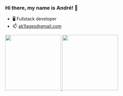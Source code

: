 ### Hi there, my name is André! 👋

- 🖥️ Fullstack developer
- 📫 ak1lages@gmail.com

<div>
<a href="https://github.com/Aklages">
<img height="180em" src="https://github-readme-stats.vercel.app/api/top-langs/?username=Aklages&layout=compact&langs_count=7&theme=dracula"/>
<img height="180em" src="https://github-readme-stats.vercel.app/api?username=Aklages&show_icons=true&theme=dracula&include_all_commits=true&count_private=true"/>
</div>
